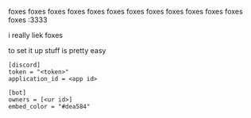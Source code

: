 foxes foxes foxes foxes foxes foxes foxes foxes foxes foxes foxes foxes foxes  :3333

i really liek foxes

to set it up stuff is pretty easy 

```
[discord]
token = "<token>"
application_id = <app id>

[bot]
owners = [<ur id>]
embed_color = "#dea584"
```


